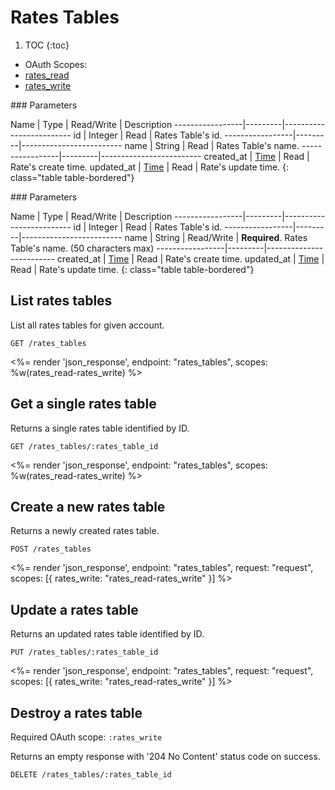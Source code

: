 # Rates Tables

1. TOC
{:toc}

<ul class="nav nav-pills pull-right" role="tablist">
  <li class="disabled"><a>OAuth Scopes:</a></li>
  <li class="active"><a href="#rates_read" role="tab" data-toggle="pill">rates_read</a></li>
  <li><a href="#rates_write" role="tab" data-toggle="pill">rates_write</a></li>
</ul>

<div class="tab-content" markdown="1">
  <div class="tab-pane active" id="rates_read" markdown="1">
### Parameters

Name             | Type    | Read/Write | Description
-----------------|---------|-------------------------
id               | Integer | Read       | Rates Table's id.
-----------------|---------|-------------------------
name             | String  | Read       | Rates Table's name.
-----------------|---------|-------------------------
created_at       | [Time](/reference/formats#date--time) | Read       | Rate's create time.
updated_at       | [Time](/reference/formats#date--time) | Read       | Rate's update time.
{: class="table table-bordered"}
  </div>
  <div class="tab-pane" id="rates_write" markdown="1">
### Parameters

Name             | Type    | Read/Write | Description
-----------------|---------|-------------------------
id               | Integer | Read       | Rates Table's id.
-----------------|---------|-------------------------
name             | String  | Read/Write | **Required**. Rates Table's name. (50 characters max)
-----------------|---------|-------------------------
created_at       | [Time](/reference/formats#date--time) | Read       | Rate's create time.
updated_at       | [Time](/reference/formats#date--time) | Read       | Rate's update time.
{: class="table table-bordered"}
  </div>
</div>

## List rates tables

List all rates tables for given account.

~~~
GET /rates_tables
~~~

<%= render 'json_response', endpoint: "rates_tables", scopes: %w(rates_read-rates_write) %>

## Get a single rates table

Returns a single rates table identified by ID.

~~~
GET /rates_tables/:rates_table_id
~~~

<%= render 'json_response', endpoint: "rates_tables", scopes: %w(rates_read-rates_write) %>

## Create a new rates table

Returns a newly created rates table.

~~~
POST /rates_tables
~~~

<%= render 'json_response', endpoint: "rates_tables", request: "request",
  scopes: [{ rates_write: "rates_read-rates_write" }] %>

## Update a rates table

Returns an updated rates table identified by ID.

~~~
PUT /rates_tables/:rates_table_id
~~~

<%= render 'json_response', endpoint: "rates_tables", request: "request",
  scopes: [{ rates_write: "rates_read-rates_write" }] %>

## Destroy a rates table

Required OAuth scope: `:rates_write`

Returns an empty response with '204 No Content' status code on success.

~~~~~~
DELETE /rates_tables/:rates_table_id
~~~~~~
